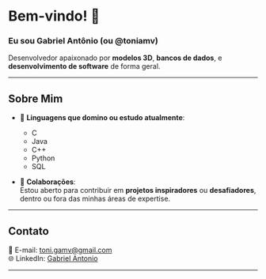 # Bem-vindo! 👋  
### Eu sou Gabriel Antônio (ou @toniamv)

Desenvolvedor apaixonado por **modelos 3D**, **bancos de dados**, e **desenvolvimento de software** de forma geral.

---

## Sobre Mim
- 🌱 **Linguagens que domino ou estudo atualmente**:  
  - C
  - Java  
  - C++
  - Python
  - SQL  

- 👾 **Colaborações**:  
  Estou aberto para contribuir em **projetos inspiradores** ou **desafiadores**, dentro ou fora das minhas áreas de expertise.

---

## Contato
📧 E-mail: [toni.gamv@gmail.com](mailto:toni.gamv@gmail.com) </br>
🌐 LinkedIn: [Gabriel Antonio](https://www.linkedin.com/in/gabriel-antonio-7b6268342/)  

---
